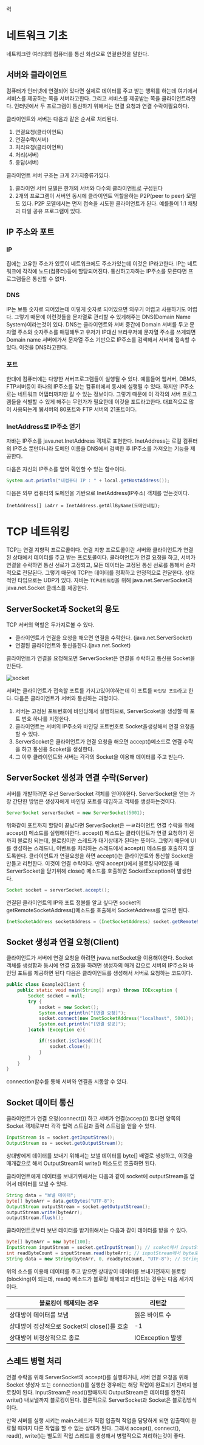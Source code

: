 력
# 네트워크 기초
네트워크란 여러대의 컴퓨터를 통신 회선으로 연결한것을 말한다. 

## 서버와 클라이언트
컴퓨터가 인터넷에 연결되어 있다면 실제로 데이터를 주고 받는 행위를 하는데 여기에서 서비스를 제공하는 쪽을 서버라고한다. 그리고 서비스를 제공받는 쪽을 클라이언트라한다. 인터넷에서 두 프로그램이 통신하기 위해서는 연결 요청과 연결 수락이필요하다.

클라이언트와 서버는 다음과 같은 순서로 처리된다.
1. 연결요청(클라이언트)
2. 연결수락(서버)
3. 처리요청(클라이언트)
4. 처리(서버)
5. 응답(서버)

클라이언트 서버 구조는 크게 2가지종류가있다.
1. 클라이언 서버 모델은 한개의 서버와 다수의 클라이언트로 구성된다
2. 2개의 프로그램이 서버인 동시에 클라이언트 역할을하는 P2P(peer to peer) 모델도 있다. P2P 모델에서는 먼저 접속을 시도한 클라이언트가 된다. 예를들어 1:1 채팅과 파일 공유 프로그램이 있다.


## IP 주소와 포트
### IP
집에는 고유한 주소가 있듯이 네트워크에도 주소가있는데 이것은 IP라고한다.  IP는 네트워크에 각각에 노드(컴퓨터)등에 할당되어진다. 통신하고자하는 IP주소를 모른다면 프로그램들은 통신할 수 없다. 

### DNS
IP는 보통 숫자로 되어있는데 이렇게 숫자로 되어있으면 외우기 어렵고 사용하기도 어렵다. 그렇기 때문에 이런것들을 문자열로 관리할 수 있게해주는 DNS(Domain Name System)이라는것이 있다. DNS는 클라이언트와 서버 중간에 Domain 서버를 두고  문자열 주소와 숫자주소를 매핑해두고 유저가 IP대신 브라우저에 문자열 주소를 쓰게되면 Domain name 서버에가서 문자열 주소 기반으로 IP주소를 검색해서 서버에 접속할 수 있다. 이것을 DNS라고한다. 

### 포트
한대에 컴퓨터에는 다양한 서버프로그램들이 실행될 수 있다. 예를들어 웹서버, DBMS, FTP서버등이 하나의 IP주소를 갖는 컴퓨터에서 동시에 실행될 수 있다. 하지만 IP주소로는 네트워크 어댑터까지만 갈 수 있는 정보이다. 그렇기 때문에 이 각각의 서버 프로그램들을 식별할 수 있게 해주는 무언가가 필요한데 이것을 포트라고한다. 대표적으로 많이 사용되는게 웹서버의 80포트와 FTP 서버의 21포트이다. 

### InetAddress로 IP주소 얻기
자바는 IP주소를 java.net.InetAddress 객체로 표현한다. InetAddress는 로컬 컴퓨터의 IP주소 뿐만아니라 도메인 이름을 DNS에서 검색한 후 IP주소를 가져오는 기능을 제공한다. 

다음은 자신의 IP주소를 얻어 확인할 수 있는 함수이다.
```java
System.out.println("내컴퓨터 IP : " + local.getHostAddress());
```

다음은 외부 컴퓨터의 도메인을 기반으로 InetAddress(IP주소) 객체를 얻는것이다.
```
InetAddress[] iaArr = InetAddress.getAllByName(도메인네임);
```

# TCP 네트워킹
TCP는 연결 지향적 프로로콜이다. 연결 지향 프로토콜이란 서버와 클라이언트가 연결된 상태에서 데이터를 주고 받는 프로토콜이다. 클라이언트가 연결 요청을 하고, 서버가 연결을 수락하면 통신 선로가 고정되고, 모든 데이터는 고정된 통신 선로를 통해서 순차적으로 전달된다. 그렇기 때문에 TCP는 데이터를 정확하고 안정적으로 전달한다. 상대적인 타입으로는 UDP가 있다. 자바는 `TCP네트워킹`을 위해 java.net.ServerSocket과 java.net.Socket 클래스를 제공한다.

## ServerSocket과 Socket의 용도
TCP 서버의 역할은 두가지로볼 수 있다. 
*  클라이언트가 연결을 요청을 해오면 연결을 수락한다. (java.net.ServerSocket)
*  연결된 클라이언트와 통신을한다.(java.net.Socket)

클라이언트가 연결을 요청해오면 ServerSocket은 연결을 수락하고 통신용 Socket을 만든다.



![socket](/assets/socket.jpg)

서버는 클라이언트가 접속할 포트를 가지고있어야하는데 이 포트를 `바인딩 포트`라고 한다. 다음은 클라이언트가 서버와 통신하는 과정이다.
1. 서버는 고정된 포트번호에 바인딩해서 실행하므로, ServerScoket을 생성할 때 포트 번호 하나를 지정한다.
2. 클라이언트는 서버의 IP주소와 바인딩 포트번호로 Socket을생성해서 연결 요청을 할 수 있다.
3. ServerScoket은 클라이언트가 연결 요청을 해오면 accept()메소드로 연결 수락을 하고 통신용 Scoket을 생성한다.
4. 그 이후 클라이언트와 서버는 각각의 Socket을 이용해 데이터를 주고 받는다.

## ServerSocket 생성과 연결 수락(Server)
서버를 개발하려면 우선 ServerSocket 객체를 얻어야한다. ServerSocket을 얻는 가장 간단한 방법은 생성자에게 바인딩 포트를 대입하고 객체를 생성하는것이다. 

```java
ServerSocket serverSocket = new ServerSocket(5001);
```
위와같이 포트까지 할당이 끝났다면 ServerSocket은 ㅡㄹ라이언트 연결 수락을 위해 accept() 메소드를 실행해야한다. accept() 메소드는 클라이언트가 연결 요청하기 전까지 블로킹 되는데, 블로킹이란 스레드가 대기상태가 된다는 뜻이다. 그렇기 때문에 UI를 생성하는 스레드나, 이벤트를 처리하는 스레드에서 accept() 메소드를 호출하지 않도록한다.
클라이언트가 연결요청을 하면 accept()는 클라이언트와 통신할 Socket을 만들고 리턴한다. 이것이 연결 수락이다. 만약 accept()에서 블로킹되어있을 때 ServerSocket을 닫기위해 close() 메소드를 호출하면 SocketException이 발생한다. 

```java
Socket socket = serverSocket.accept();
```

연결된 클라이언트의 IP와 포트 정볼를 알고 싶다면 socket의 getRemoteSocketAddress()메소드를 호출해서 SocketAddress를 얻으면 된다. 
```java
InetSocketAddress socketAddress = (InetSocketAddress) socket.getRemoteSocketAddress();
```

## Socket 생성과 연결 요청(Client)
클라이언트가 서버에 연결 요청을 하려면 jvava.netSocket을 이용해야한다. Socket 객체를 생성함과 동시에 연결 요청을 하려면 생성자의 매개 값으로 서버의 IP주소와 바인딩 포트를 제공하면 된다 다음은 클라이언트를 생성해서 서버로 요청하는 코드이다.

```java
public class Example2Client {
    public static void main(String[] args) throws IOException {
        Socket socket = null;
        try {
            socket = new Socket();
            System.out.println("[연결 요청]");
            socket.connect(new InetSocketAddress("localhost", 5001));
            System.out.println("[연결 성공]");
        }catch (Exception e){

            if(!socket.isClosed()){
                socket.close();
            }
        }
    }
}

```
connection함수를 통해 서버와 연결을 시동할 수 있다. 

## Socket 데이터 통신
클라이언트가 연결 요청(connect()) 하고 서버가 연결(accep()) 했다면 양쪽의 Socket 객체로부터 각각 입력 스트림과 출력 스트림을 얻을 수 있다. 
```java
InputStream is = socket.getInputStrea();
OutputStream os = socket.getOutputStream();
```
상대방에게 데이터를 보내기 위해서는 보낼 데이터를 byte[] 배열로 생성하고, 이것을 매개값으로 해서 OutputStream의 write() 메소도로 호출하면 된다. 

클라이언트에게 데이터를 보내기위해서는 다음과 같이 socket에 outputStream을 얻어서 데이터를 보낼 수 있다.
```java
String data = "보낼 데이터";
byte[] byteArr = data.getBytes("UTF-8");
OutputStream outputStream = socket.getOutputStream();
outputStream.write(byteArr);
outputStream.flush();
```

클라이언트로부터 보낸 데이터를 받기위해서는 다음과 같이 데이터를 받을 수 있다. 

```java
byte[] byteArr = new byte[100];
InputStream inputStream = socket.getInputStream(); // scoket에서 inputStream 얻기
int readByteCount = inputStream.read(byteArr); // inputStream에서 byte로 데이터 읽기
String data = new String(byteArr, 0, readByteCount, "UTF-8"); // String 으로 데이터 읽어오기
```

위의 소스를 이용해 데이터를 주고 받으면 상대방이 데이터를 보내기전까지 블로킹(blocking)이 되는데, read() 메소드가 블로킹 해제되고 리턴되는 경우는 다음 세가지이다.

|블로킹이 해제되는 경우|리턴값|
|-|-|
|상대방이 데이터를 보냄 |읽은 바이트 수 |
| 상대방이 정상적으로 Socket의  close()를 호출| -1|
| 상대방이 비정상적으로 종료 | IOException 발생 |


## 스레드 병렬 처리
연결 수락을 위해 ServerSocket의 accept()를 실행하거나, 서버 연결 요청을 위해 Socket 생성자 또는 connection()를   실행한 경우에는 해당 작업이 완료되기 전까지 블로킹이 된다. InputStream은 read()할때까지 OutputStream은 데이터를 완전히 write() 내보낼까지 블로킹이된다. 결론적으로 ServerSocket과 Socket은 블로킹방식이다.

만약 서버를 실행 시키는 main스레드가 직접 입출력 작업을 담당하게 되면 입출력이 완료될 때까지 다른 작업을 할 수 없는 상태가 된다. 그래서 accept(), connect(), read(), write()는 별도의 작업 스레드를 생성해서 병렬적으로 처리하는것이 좋다.


